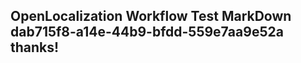 <properties
ms.topic="hero-topic"
ms.test1="hero-topic"
ms.test2="test"/>

## OpenLocalization Workflow Test MarkDown dab715f8-a14e-44b9-bfdd-559e7aa9e52a thanks!
